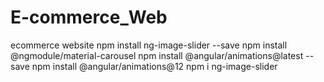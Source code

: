 # E-commerce_Web

ecommerce website
npm install ng-image-slider --save
npm install @ngmodule/material-carousel
npm install @angular/animations@latest --save
npm install @angular/animations@12
npm i ng-image-slider

